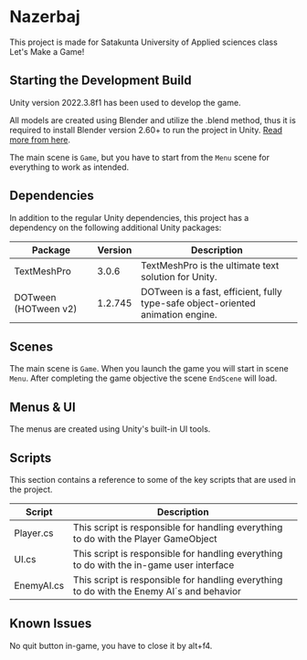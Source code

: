 # Nazerbaj

This project is made for Satakunta University of Applied sciences class Let's Make a Game!

## Starting the Development Build

Unity version 2022.3.8f1 has been used to develop the game.

All models are created using Blender and utilize the .blend method, thus it is required to install Blender version 2.60+ to run the project in Unity. [Read more from here](https://docs.unity3d.com/560/Documentation/Manual/HOWTO-ImportObjectBlender.html).

The main scene is ``Game``, but you have to start from the ``Menu`` scene for everything to work as intended.

## Dependencies

In addition to the regular Unity dependencies, this project has a dependency on the following additional Unity packages:

| Package | Version | Description |
| --- | --- | --- |
| TextMeshPro | 3.0.6 | TextMeshPro is the ultimate text solution for Unity. |
| DOTween (HOTween v2) | 1.2.745 | DOTween is a fast, efficient, fully type-safe object-oriented animation engine. |

## Scenes

The main scene is ``Game``. When you launch the game you will start in scene ``Menu``. After completing the game objective the scene ``EndScene`` will load.

## Menus & UI

The menus are created using Unity's built-in UI tools.

## Scripts

This section contains a reference to some of the key scripts that are used in the project.

| Script | Description |
| --- | --- |
| Player.cs | This script is responsible for handling everything to do with the Player GameObject |
| UI.cs | This script is responsible for handling everything to do with the in-game user interface |
| EnemyAI.cs | This script is responsible for handling everything to do with the Enemy AI´s and behavior |

## Known Issues

No quit button in-game, you have to close it by alt+f4.
